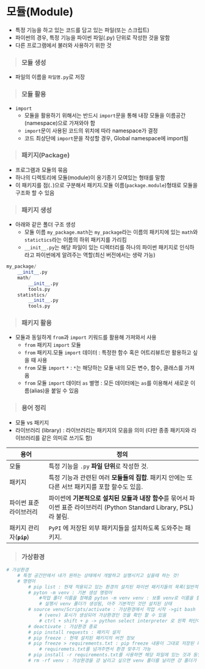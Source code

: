 # 모듈(Module)

- 특정 기능을 하고 있는 코드를 담고 있는 파일(또는 스크립트)
- 파이썬의 경우, 특정 기능을 파이썬 파일(.py) 단위로 작성한 것을 말함
- 다른 프로그램에서 불러와 사용하기 위한 것



> ### 모듈 생성

- 파일의 이름을 `파일명.py`로 저장



> ### 모듈 활용

- `import`
  - 모듈을 활용하기 위해서는 반드시 `import`문을 통해 내장 모듈을 이름공간(namespace)으로 가져와야 함
  - `import`문이 사용된 코드의 위치에 따라 namespace가 결정
  - 코드 최상단에 `import`문을 작성할 경우, Global namespace에 import됨



> ### 패키지(Package)

- 프로그램과 모듈의 묶음
- 하나의 디렉토리에 모듈(module)이 옹기종기 모여있는 형태를 말함
- 이 패키지를 점(`.`)으로 구분해서 패키지.모듈 이름(`package.module`)형태로 모듈을 구조화 할 수 있음



> ### 패키지 생성

- 아래와 같은 폴더 구조 생성
  - 모듈 이름 `my_package.math`는 `my_package`라는 이름의 패키지에 있는 `math`와 `statictics`라는 이름의 하위 패키지를 가리킴
  - `__init__.py`는 해당 파일이 있는 디렉터리를 하나의 파이썬 패키지로 인식하라고 파이썬에게 알려주는 역할(최신 버전에서는 생략 가능)

```python
my_package/
    __init__.py
    math/
        __init__.py
        tools.py  
    statistics/
        __init__.py
        tools.py
```



> ### 패키지 활용

- 모듈과 동일하게 `from`과 `import` 키워드를 활용해 가져와서 사용
  - `from` 패키지 `import` 모듈
  - `from` 패키지.모듈 `import` 데이터 : 특정한 함수 혹은 어트리뷰트만 활용하고 싶을 때 사용
  - `from` 모듈 `import` `*` : `*`는 해당하는 모듈 내의 모든 변수, 함수, 클래스를 가져옴
  - `from` 모듈 `import` 데이터 `as` 별명 : 모든 데이터에는 `as`를 이용해서 새로운 이름(alias)을 붙일 수 있음



> ### 용어 정리

- 모듈 vs 패키지
- 라이브러리 (library) : 라이브러리는 패키지의 모음을 의미 (다만 종종 패키지와 라이브러리를 같은 의미로 쓰기도 함)

| 용어                     | 정의                                                         |
| ------------------------ | ------------------------------------------------------------ |
| 모듈                     | 특정 기능을 `.py` **파일 단위**로 작성한 것.                 |
| 패키지                   | 특정 기능과 관련된 여러 **모듈들의 집합**. 패키지 안에는 또다른 서브 패키지를 포함 할수도 있음. |
| 파이썬 표준 라이브러리   | 파이썬에 **기본적으로 설치된 모듈과 내장 함수**를 묶어서 파이썬 표준 라이브러리 (Python Standard Library, PSL) 라 불림. |
| 패키지 관리자(**`pip`**) | `PyPI` 에 저장된 외부 패키지들을 설치하도록 도와주는 패키지. |



> ### 가상환경 

```python
# 가상환경
    # 특정 공간안에서 내가 원하는 상태에서 개발하고 실행시키고 싶을때 하는 것!
    # 명령어
        # pip list : 현재 적용되고 있는 환경의 설치된 파이썬 패키지들의 목록(일반적으로 글로벌 환경)
        # pyton -m venv : 기본 생성 명렁어
            #작업 폴더 이름을 정해줌 pyton -m venv venv : 보통 venv로 이름을 함
            # 실행시 venv 폴더가 생성됨, 아주 기본적인 것만 설치된 상태
        # source venv/Scripts/activate : 가상환경에서 작업 시작 ->git bash 창에 있는게 가상환경에서 작동되도록 하는 명령어
            # (venv) 표시가 생성되어 가상환경인 것을 확인 할 수 있음
            # ctrl + shift + p -> python select interpreter 로 왼쪽 하단아래에 가상환경 모드인 것을 확인 할 수 있음
        # deactivate : 가상환경 종료
        # pip install requests : 패키지 설치
        # pip freeze : 현재 설치된 패키지의 버전 정보
        # pip freeze > requirements.txt : pip freeze 내용이 그대로 저장된 파일이 생성됨(requirements 관용적인 이름)
            # requiremets.txt를 넘겨주면서 환경 맞추기 가능      
        # pip install -r requirements.txt를 사용하면 해당 파일에 있는 것과 동일한 버전이 모두 설치됨
        # rm -rf venv : 가상환경을 걍 날리고 싶으면 venv 폴더를 날리면 걍 폴더가 됨 그리고 python select interpreter를 변경해주면됨
```


